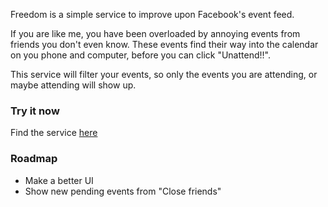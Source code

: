 Freedom is a simple service to improve upon Facebook's event feed.

If you are like me, you have been overloaded by annoying events from friends you don't even know. These events find their way into the calendar on you phone and computer, before you can click "Unattend!!".

This service will filter your events, so only the events you are attending, or maybe attending will show up.

### Try it now
Find the service [here](http://freedom.pagodabox.com)

### Roadmap
 - Make a better UI
 - Show new pending events from "Close friends"
